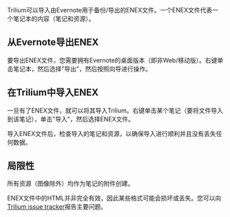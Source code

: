Trilium可以导入由Evernote用于备份/导出的ENEX文件。一个ENEX文件代表一个笔记本的内容（笔记和资源）。

## 从Evernote导出ENEX

要导出ENEX文件，您需要拥有Evernote的桌面版本（即非Web/移动版）。右键单击笔记本，然后选择"导出"，然后按照向导进行操作。

## 在Trilium中导入ENEX

一旦有了ENEX文件，就可以将其导入Trilium。右键单击某个笔记（要将文件导入到该笔记），单击"导入"，然后选择ENEX文件。

导入ENEX文件后，检查导入的笔记和资源，以确保导入进行顺利并且没有丢失任何数据。

## 局限性

所有资源（图像除外）均作为笔记的附件创建。

ENEX文件中的HTML并非完全有效，因此某些格式可能会损坏或丢失。您可以向[Trilium issue tracker](https://github.com/zadam/trilium/issues)报告主要问题。